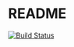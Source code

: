 # README

[![Build Status][status]][icon]

[status]: https://travis-ci.org/jonallured/uplink-rails.svg?branch=master
[icon]: https://travis-ci.org/jonallured/uplink-rails
